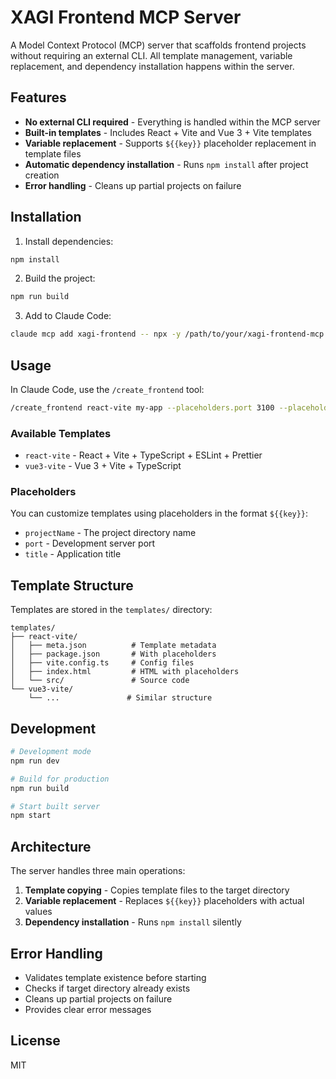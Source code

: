 # XAGI Frontend MCP Server

A Model Context Protocol (MCP) server that scaffolds frontend projects without requiring an external CLI. All template management, variable replacement, and dependency installation happens within the server.

## Features

- **No external CLI required** - Everything is handled within the MCP server
- **Built-in templates** - Includes React + Vite and Vue 3 + Vite templates
- **Variable replacement** - Supports `${{key}}` placeholder replacement in template files
- **Automatic dependency installation** - Runs `npm install` after project creation
- **Error handling** - Cleans up partial projects on failure

## Installation

1. Install dependencies:
```bash
npm install
```

2. Build the project:
```bash
npm run build
```

3. Add to Claude Code:
```bash
claude mcp add xagi-frontend -- npx -y /path/to/your/xagi-frontend-mcp
```

## Usage

In Claude Code, use the `/create_frontend` tool:

```bash
/create_frontend react-vite my-app --placeholders.port 3100 --placeholders.title "My Cool Project"
```

### Available Templates

- `react-vite` - React + Vite + TypeScript + ESLint + Prettier
- `vue3-vite` - Vue 3 + Vite + TypeScript

### Placeholders

You can customize templates using placeholders in the format `${{key}}`:

- `projectName` - The project directory name
- `port` - Development server port
- `title` - Application title

## Template Structure

Templates are stored in the `templates/` directory:

```
templates/
├── react-vite/
│   ├── meta.json          # Template metadata
│   ├── package.json       # With placeholders
│   ├── vite.config.ts     # Config files
│   ├── index.html         # HTML with placeholders
│   └── src/               # Source code
└── vue3-vite/
    └── ...               # Similar structure
```

## Development

```bash
# Development mode
npm run dev

# Build for production
npm run build

# Start built server
npm start
```

## Architecture

The server handles three main operations:

1. **Template copying** - Copies template files to the target directory
2. **Variable replacement** - Replaces `${{key}}` placeholders with actual values
3. **Dependency installation** - Runs `npm install` silently

## Error Handling

- Validates template existence before starting
- Checks if target directory already exists
- Cleans up partial projects on failure
- Provides clear error messages

## License

MIT